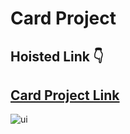 # Card Project

## Hoisted Link 👇

## [Card Project Link](https://ugamraj.github.io/JavaScript-M4/Card%20Project/)

![ui](https://github.com/UgamRaj/JavaScript-M4/assets/124122714/d7259c2a-cbaf-4ac7-9aa8-ce908534fbde)
